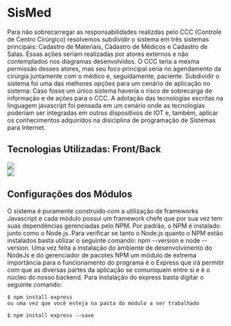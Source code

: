 # SisMed
Para não sobrecarregar as responsabilidades realizdas pelo CCC (Controle de Centro Cirúrgico) resolvemos subdividir o sistema em três sistemas principais: Cadastro de Materiais, Cadastro de Médicos e Cadastro de Salas. Essas ações seriam realizadas por atores externos e não contemplados nos diagramas desenvolvidos. O CCC teria a mesma permissão desses atores, mas seu foco principal seria no agendamento da cirurgia juntamente com o médico e, seguidamente, paciente. Subdividir o sistema foi uma das melhores opções para um cenário de aplicação no sistema: Caso fosse um único sistema haveria o risco de sobrecarga de informação e de ações para o CCC. A adotação das tecnologias escritas na linguagem javascript foi pensada em um cenário onde as tecnologias poderiam ser integradas em outros dispositivos de IOT e, também, aplicar os conhecimentos adquiridos na disiciplina de programação de Sistemas para Internet.

## Tecnologias Utilizadas: Front/Back
<img src = "https://clinquant-sfogliatella-68dd08.netlify.app/imgs/tecs.jpg">
<br>
<img src = "https://clinquant-sfogliatella-68dd08.netlify.app/imgs/tecs1.jpg">

## Configurações dos Módulos
O sistema é puramente construido com a utilização de frameworks Javascript e cada módulo possui um framework chefe que por sua vez tem suas dependências gerenciadas pelo NPM. Por padrão, o NPM é instalado junto como o Node.js. Para verificar se tanto o Node.js quanto o NPM estão instalados basta utilizar o seguinte comando: npm --version e node --version. Uma vez feita a instalação do ambiente de desenvolvimento do NodeJs e do gerenciador de pacotes NPM um módulo de extrema importância para o funcionamento do programa é o Express que irá permitir com que as diversas partes da aplicação se comuniquem entre si e é o núcleo do nosso backend. Para instalação do express basta digitar o seguinte comando:

```console
$ npm install express
ou uma vez que você esteja na pasta do módulo a ser trabalhado
```
```console
$ npm install express --save
```


